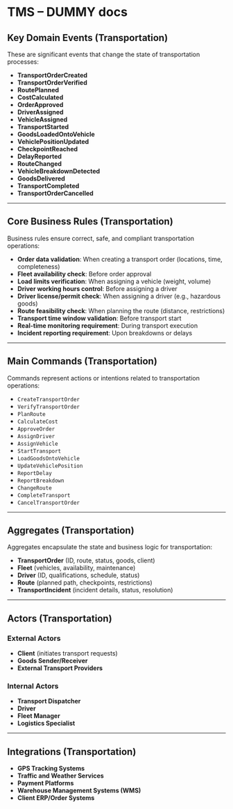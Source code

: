 # TMS – DUMMY docs

## Key Domain Events (Transportation)

These are significant events that change the state of transportation processes:

- **TransportOrderCreated**
- **TransportOrderVerified**
- **RoutePlanned**
- **CostCalculated**
- **OrderApproved**
- **DriverAssigned**
- **VehicleAssigned**
- **TransportStarted**
- **GoodsLoadedOntoVehicle**
- **VehiclePositionUpdated**
- **CheckpointReached**
- **DelayReported**
- **RouteChanged**
- **VehicleBreakdownDetected**
- **GoodsDelivered**
- **TransportCompleted**
- **TransportOrderCancelled**

---

## Core Business Rules (Transportation)

Business rules ensure correct, safe, and compliant transportation operations:

- **Order data validation**: When creating a transport order (locations, time, completeness)
- **Fleet availability check**: Before order approval
- **Load limits verification**: When assigning a vehicle (weight, volume)
- **Driver working hours control**: Before assigning a driver
- **Driver license/permit check**: When assigning a driver (e.g., hazardous goods)
- **Route feasibility check**: When planning the route (distance, restrictions)
- **Transport time window validation**: Before transport start
- **Real-time monitoring requirement**: During transport execution
- **Incident reporting requirement**: Upon breakdowns or delays

---

## Main Commands (Transportation)

Commands represent actions or intentions related to transportation operations:

- `CreateTransportOrder`
- `VerifyTransportOrder`
- `PlanRoute`
- `CalculateCost`
- `ApproveOrder`
- `AssignDriver`
- `AssignVehicle`
- `StartTransport`
- `LoadGoodsOntoVehicle`
- `UpdateVehiclePosition`
- `ReportDelay`
- `ReportBreakdown`
- `ChangeRoute`
- `CompleteTransport`
- `CancelTransportOrder`

---

## Aggregates (Transportation)

Aggregates encapsulate the state and business logic for transportation:

- **TransportOrder** (ID, route, status, goods, client)
- **Fleet** (vehicles, availability, maintenance)
- **Driver** (ID, qualifications, schedule, status)
- **Route** (planned path, checkpoints, restrictions)
- **TransportIncident** (incident details, status, resolution)

---

## Actors (Transportation)

### External Actors

- **Client** (initiates transport requests)
- **Goods Sender/Receiver**
- **External Transport Providers**

### Internal Actors

- **Transport Dispatcher**
- **Driver**
- **Fleet Manager**
- **Logistics Specialist**

---

## Integrations (Transportation)

- **GPS Tracking Systems**
- **Traffic and Weather Services**
- **Payment Platforms**
- **Warehouse Management Systems (WMS)**
- **Client ERP/Order Systems**
